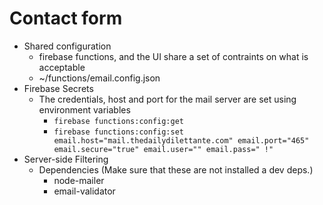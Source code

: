 # Contact form

* Shared configuration 
  * firebase functions, and the UI share a set of contraints on what is acceptable
  * ~/functions/email.config.json
* Firebase Secrets
    * The credentials, host and port for the mail server are set using environment variables
        * ``firebase functions:config:get``
        * ``firebase functions:config:set email.host="mail.thedailydilettante.com" email.port="465" email.secure="true" email.user="" email.pass="
          !"``
* Server-side Filtering
    * Dependencies (Make sure that these are not installed a dev deps.)
        * node-mailer
        * email-validator
